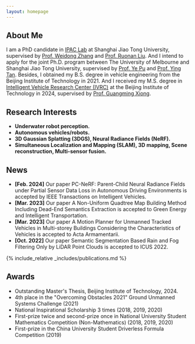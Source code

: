 ```yaml
---
layout: homepage
---
```


## About Me

I am a PhD candidate in [IPAC Lab](https://ipac.sjtu.edu.cn/) at Shanghai Jiao Tong University, supervised by [Prof. Weidong Zhang](https://scholar.google.com.hk/citations?user=TkFwJLEAAAAJ&hl=zh-CN&oi=ao) and [Prof. Ruonan Liu](https://scholar.google.com.hk/citations?hl=zh-CN&user=jiAlRAwAAAAJ). And I intend to apply for the joint Ph.D. program between The University of Melbourne and Shanghai Jiao Tong University, supervised by [Prof. Ye Pu](https://scholar.google.com/citations?user=5IlwSs8AAAAJ&hl=en&oi=sra) and [Prof. Ying Tan](https://scholar.google.com/citations?user=7D5G7MEAAAAJ&hl=en). Besides, I obtained my B.S. degree in vehicle engineering from the Beijing Institute of Technology in 2021. And I received my M.S. degree in [Intelligent Vehicle Research Center (IVRC)](https://me.bit.edu.cn/jgsz/jlgcx1/qjyjs1/index.htm) at the Beijing Institute of Technology in 2024, supervised by [Prof. Guangming Xiong](https://ieeexplore.ieee.org/author/37286205000). 

<!-- I received the B.S degree in vehicle engineering from the School of Mechanical Engineering, Beijing Institute of Technology, Beijing, China, in 2021. I’m currently a Master student in Intelligent Vehicle Research Center at Beijing Institute of Technology.  -->

## Research Interests
- **Underwater robot perception.**
- **Autonomous vehicles/robots.** 
- **3D Gaussian Splatting (3DGS), Neural Radiance Fields (NeRF).**
- **Simultaneous Localization and Mapping (SLAM), 3D mapping, Scene reconstruction, Multi-sensor fusion.**

## News

- **[Feb. 2024]** Our paper PC-NeRF: Parent-Child Neural Radiance Fields under Partial Sensor Data Loss in Autonomous Driving Environments is accepted by IEEE Transactions on Intelligent Vehicles.
- **[Mar. 2023]** Our paper A Non-Uniform Quadtree Map Building Method Including Dead-End Semantics Extraction is accepted to Green Energy and Intelligent Transportation.
- **[Mar. 2023]** Our paper A Motion Planner for Unmanned Tracked Vehicles in Multi-storey Buildings Considering the Characteristics of Vehicles is accepted to Acta Armamentarii.
- **[Oct. 2022]** Our paper Semantic Segmentation Based Rain and Fog Filtering Only by LiDAR Point Clouds is accepted to ICUS 2022.

{% include_relative _includes/publications.md %}

<!-- {% include_relative _includes/services.md %} -->

## Awards
- Outstanding Master's Thesis, Beijing Institute of Technology, 2024.
- 4th place in the "Overcoming Obstacles 2021" Ground Unmanned Systems Challenge (2021)
- National Inspirational Scholarship 3 times (2018, 2019, 2020)
- First-prize twice and second-prize once in National University Student Mathematics Competition (Non-Mathematics) (2018, 2019, 2020)
- First-prize in the China University Student Driverless Formula Competition (2019)

